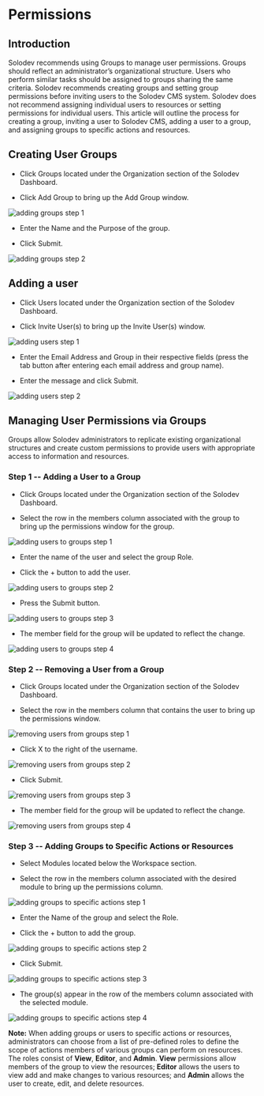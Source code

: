 # Permissions

## Introduction

Solodev recommends using Groups to manage user permissions. Groups should reflect an administrator’s organizational structure. Users who perform similar tasks should be assigned to groups sharing the same criteria. Solodev recommends creating groups and setting group permissions before inviting users to the Solodev CMS system. Solodev does not recommend assigning individual users to resources or setting permissions for individual users. This article will outline the process for creating a group, inviting a user to Solodev CMS, adding a user to a group, and assigning groups to specific actions and resources.

## Creating User Groups

- Click Groups located under the Organization section of the Solodev Dashboard.

- Click Add Group to bring up the Add Group window. 

![adding groups step 1](adding_user_Groups_p1.png)

- Enter the Name and the Purpose of the group.

- Click Submit.

![adding groups step 2](adding_user_Groups_p2.png)

## Adding a user 

- Click Users located under the Organization section of the Solodev Dashboard.

- Click Invite User(s) to bring up the Invite User(s) window.

![adding users step 1](adding_users_1.png)

- Enter the Email Address and Group in their respective fields (press the tab button after entering each email address and group name).

- Enter the message and click Submit.

![adding users step 2](adding_users_CMS_p2.png)

## Managing User Permissions via Groups

Groups allow Solodev administrators to replicate existing organizational structures and create custom permissions to provide users with appropriate access to information and resources. 

### Step 1 -- Adding a User to a Group

- Click Groups located under the Organization section of the Solodev Dashboard.

- Select the row in the members column associated with the group to bring up the permissions window for the group. 

![adding users to groups step 1](adding_users_to_groups_p1.png)

- Enter the name of the user and select the group Role.

- Click the + button to add the user.

![adding users to groups step 2](adding_users_to_groups_p2.png)

- Press the Submit button.

![adding users to groups step 3](adding_users_to_groups_p3.png)

- The member field for the group will be updated to reflect the change. 

![adding users to groups step 4](adding_users_to_groups_post_p4.jpg)

### Step 2 -- Removing a User from a Group

- Click Groups located under the Organization section of the Solodev Dashboard.

- Select the row in the members column that contains the user to bring up the permissions window.

![removing users from groups step 1](removing_users_fr_groups_p1.png)

- Click X to the right of the username. 

![removing users from groups step 2](removing_users_fr_groups_p2.png)

- Click Submit.

![removing users from groups step 3](removing_users_fr_groups_p3.png)

- The member field for the group will be updated to reflect the change. 

![removing users from groups step 4](removing_users_from_groups_p4.png)

### Step 3 -- Adding Groups to Specific Actions or Resources

- Select Modules located below the Workspace section. 

- Select the row in the members column associated with the desired module to bring up the permissions column.

![adding groups to specific actions step 1](adding_groups_to_specific_actions_1.png)

- Enter the Name of the group and select the Role.

- Click the + button to add the group.

![adding groups to specific actions step 2](adding_groups_to_specific_actions_2.png)

- Click Submit. 

![adding groups to specific actions step 3](adding_groups_to_specific_actions_3.png)

- The group(s) appear in the row of the members column associated with the selected module.

![adding groups to specific actions step 4](adding_groups_to_actions_4.png)

**Note:** When adding groups or users to specific actions or resources, administrators can choose from a list of pre-defined roles to define the scope of actions members of various groups can perform on resources. The roles consist of **View**, **Editor**, and **Admin**. **View** permissions allow members of the group to view the resources; **Editor** allows the users to view add and make changes to various resources; and **Admin** allows the user to create, edit, and delete resources.
